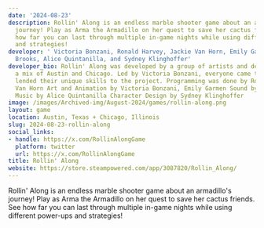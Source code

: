```yaml
---
date: '2024-08-23'
description: Rollin' Along is an endless marble shooter game about an armadillo's
  journey! Play as Arma the Armadillo on her quest to save her cactus friends. See
  how far you can last through multiple in-game nights while using different power-ups
  and strategies!
developer: ' Victoria Bonzani, Ronald Harvey, Jackie Van Horn, Emily Garmen, Bryson
  Brooks, Alice Quintanilla, and Sydney Klinghoffer'
developer_bio: Rollin' Along was developed by a group of artists and developers from
  a mix of Austin and Chicago. Led by Victoria Bonzani, everyone came together and
  lended their unique skills to the project. Programming was done by Ron Harvey, Jackson
  Van Horn Art and Animation by Victoria Bonzani, Emily Garmen Sound by Bryson Brooks
  Music by Alice Quintanilla Character Design by Sydney Klinghoffer
image: /images/Archived-img/August-2024/games/rollin-along.png
layout: game
location: Austin, Texas + Chicago, Illinois
slug: 2024-08-23-rollin-along
social_links:
- handle: https://x.com/RollinAlongGame
  platform: twitter
  url: https://x.com/RollinAlongGame
title: Rollin' Along
website: https://store.steampowered.com/app/3087820/Rollin_Along/
---
```


Rollin' Along is an endless marble shooter game about an armadillo's journey! Play as Arma the Armadillo on her quest to save her cactus friends. See how far you can last through multiple in-game nights while using different power-ups and strategies!